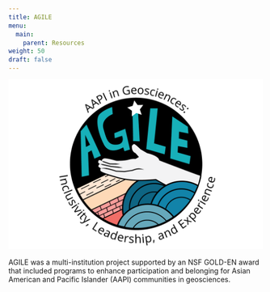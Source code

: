 ```yaml
---
title: AGILE
menu: 
  main:
    parent: Resources
weight: 50
draft: false
---
```


<a href="https://sites.brown.edu/aapi-earth/" target="_blank"> ![AGILE logo.](AAPIiG-AGILE-NSF-logo_circletext800_CJuang_v2.png)</a>

AGILE was a multi-institution project supported by an NSF GOLD-EN award that included programs to enhance participation and belonging for Asian American and Pacific Islander (AAPI) communities in geosciences.

<!--
<a href="https://sites.brown.edu/aapi-earth/" target="_blank">AGILE</a> is a multi-institution project supported by an NSF GOLD-EN award that includes programs to enhance participation and belonging for Asian American and Pacific Islander (AAPI) communities in geosciences. --->